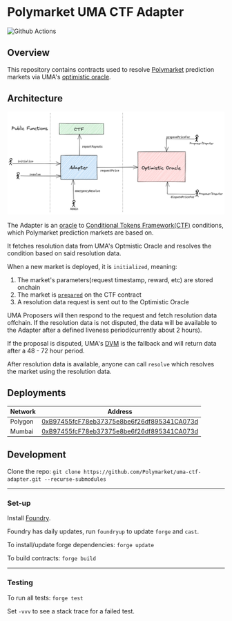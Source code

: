 # Polymarket UMA CTF Adapter

![Github Actions](https://github.com/Polymarket/uma-conditional-tokens-adapter/workflows/Tests/badge.svg)

## Overview

This repository contains contracts used to resolve [Polymarket](https://polymarket.com/) prediction markets via UMA's [optimistic oracle](https://docs.umaproject.org/oracle/optimistic-oracle-interface).

## Architecture
![Contract Architecture](./docs/adapter.png)

The Adapter is an [oracle](https://github.com/Polymarket/conditional-tokens-contracts/blob/a927b5a52cf9ace712bf1b5fe1d92bf76399e692/contracts/ConditionalTokens.sol#L65) to [Conditional Tokens Framework(CTF)](https://docs.gnosis.io/conditionaltokens/) conditions, which Polymarket prediction markets are based on.

It fetches resolution data from UMA's Optmistic Oracle and resolves the condition based on said resolution data.

When a new market is deployed, it is `initialized`, meaning:
1) The market's parameters(request timestamp, reward, etc) are stored onchain
2) The market is [`prepared`](https://github.com/Polymarket/conditional-tokens-contracts/blob/a927b5a52cf9ace712bf1b5fe1d92bf76399e692/contracts/ConditionalTokens.sol#L65) on the CTF contract
3) A resolution data request is sent out to the Optimistic Oracle

UMA Proposers will then respond to the request and fetch resolution data offchain. If the resolution data is not disputed, the data will be available to the Adapter after a defined liveness period(currently about 2 hours). 

If the proposal is disputed, UMA's [DVM](https://docs.umaproject.org/getting-started/oracle#umas-data-verification-mechanism) is the fallback and will return data after a 48 - 72 hour period.

After resolution data is available, anyone can call `resolve` which resolves the market using the resolution data.


## Deployments

| Network          | Address                                                                           |
| ---------------- | --------------------------------------------------------------------------------- |
| Polygon          | [0xB97455fcF78eb37375e8be6f26df895341CA073d](https://polygonscan.com/address/0xB97455fcF78eb37375e8be6f26df895341CA073d)|
| Mumbai           | [0xB97455fcF78eb37375e8be6f26df895341CA073d](https://mumbai.polygonscan.com/address/0xB97455fcF78eb37375e8be6f26df895341CA073d)|


## Development

Clone the repo: `git clone https://github.com/Polymarket/uma-ctf-adapter.git --recurse-submodules`

---

### Set-up

Install [Foundry](https://github.com/foundry-rs/foundry/).

Foundry has daily updates, run `foundryup` to update `forge` and `cast`.

To install/update forge dependencies: `forge update`

To build contracts: `forge build`

---

### Testing

To run all tests: `forge test`

Set `-vvv` to see a stack trace for a failed test.